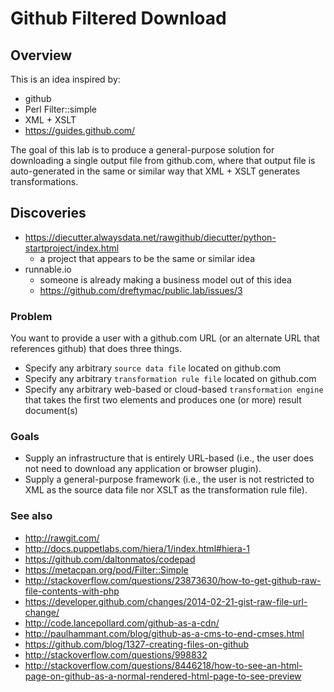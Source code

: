 # Github Filtered Download

## Overview

This is an idea inspired by:

* github
* Perl Filter::simple
* XML + XSLT 
* https://guides.github.com/

The goal of this lab is to produce a general-purpose solution for downloading a single output file from github.com, where that output file is auto-generated in the same or similar way that XML + XSLT generates transformations.

## Discoveries

* https://diecutter.alwaysdata.net/rawgithub/diecutter/python-startproject/index.html
    * a project that appears to be the same or similar idea
* runnable.io
   * someone is already making a business model out of this idea
   * https://github.com/dreftymac/public.lab/issues/3

### Problem

You want to provide a user with a github.com URL (or an alternate URL that references github) that does three things.

* Specify any arbitrary `source data file` located on github.com
* Specify any arbitrary `transformation rule file` located on github.com
* Specify any arbitrary web-based or cloud-based `transformation engine` that takes the first two elements and produces one (or more) result document(s)

### Goals

* Supply an infrastructure that is entirely URL-based (i.e., the user does not need to download any application or browser plugin).
* Supply a general-purpose framework (i.e., the user is not restricted to XML as the source data file nor XSLT as the transformation rule file).

### See also

* http://rawgit.com/
* http://docs.puppetlabs.com/hiera/1/index.html#hiera-1
* https://github.com/daltonmatos/codepad
* https://metacpan.org/pod/Filter::Simple
* http://stackoverflow.com/questions/23873630/how-to-get-github-raw-file-contents-with-php
* https://developer.github.com/changes/2014-02-21-gist-raw-file-url-change/
* http://code.lancepollard.com/github-as-a-cdn/
* http://paulhammant.com/blog/github-as-a-cms-to-end-cmses.html
* https://github.com/blog/1327-creating-files-on-github
* http://stackoverflow.com/questions/998832
* http://stackoverflow.com/questions/8446218/how-to-see-an-html-page-on-github-as-a-normal-rendered-html-page-to-see-preview
